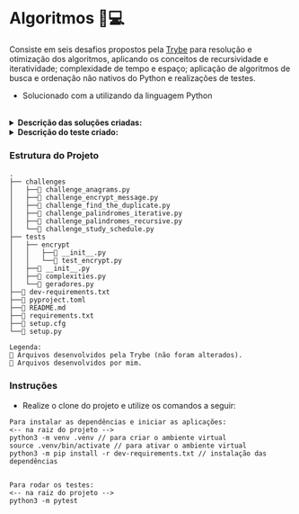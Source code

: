 # Algoritmos 🧩💻 

Consiste em seis desafios propostos pela [Trybe]() para resolução e otimização dos algoritmos, aplicando os conceitos de recursividade e iteratividade; complexidade de tempo e espaço; aplicação de algoritmos de busca e ordenação não nativos do Python e realizações de testes.

* Solucionado com a utilizando da linguagem Python

<br />

<details>
  <summary><strong>Descrição das soluções criadas:</strong></summary><br />

| Função | Descrição | Localização |
|---|---|---|
| `study_schedule` | Retorna o número de estudantes online mediante os horários informados no array de tuplas em comparação com a hora informada | `challenges/challenge_study_schedule.py` |
| `is_palindrome_recursive` | Avaliar se uma palavra é palíndroma, de forma recursiva | `challenges/challenge_palindromes_recursive.py` |
| `is_anagram` | Avaliar se as palavras informada são anagramas | `challenges/challenge_anagrams.py` |
| `find_duplicate` | Dentro de um array de números, retorna o número duplicado | `challenge_find_the_duplicate.py` |
| `is_palindrome_iterative` | Avaliar se uma palavra é palíndroma, de forma iteratividade | `challenge_palindromes_iterative.py` |


<br />
</details>

<details>
  <summary><strong>Descrição do teste criado:</strong></summary><br />
 
| Teste | Descrição | Localização |
|---|---|---|
| `test_encrypt_message` | Criação dos testes para função de criptografia de palavras | `tests/encrypt/test_encrypt.py` |


<br />
</details>

### Estrutura do Projeto

```
.
├── challenges
│   ├──🔹 challenge_anagrams.py
│   ├──🔸 challenge_encrypt_message.py
│   ├──🔹 challenge_find_the_duplicate.py
│   ├──🔹 challenge_palindromes_iterative.py
│   ├──🔹 challenge_palindromes_recursive.py
│   └──🔹 challenge_study_schedule.py
├── tests
│   ├── encrypt
│   │   ├──🔸 __init__.py
│   │   └──🔹 test_encrypt.py
│   ├──🔸 __init__.py
│   ├──🔸 complexities.py
│   └──🔸 geradores.py
├──🔸 dev-requirements.txt
├──🔸 pyproject.toml
├──🔸 README.md
├──🔸 requirements.txt
├──🔸 setup.cfg
└──🔸 setup.py

Legenda:
🔸 Arquivos desenvolvidos pela Trybe (não foram alterados).
🔹 Arquivos desenvolvidos por mim.

```



### Instruções

- Realize o clone do projeto e utilize os comandos a seguir:

```
Para instalar as dependências e iniciar as aplicações:
<-- na raiz do projeto -->
python3 -m venv .venv // para criar o ambiente virtual
source .venv/bin/activate // para ativar o ambiente virtual
python3 -m pip install -r dev-requirements.txt // instalação das dependências


Para rodar os testes:
<-- na raiz do projeto -->
python3 -m pytest
```

